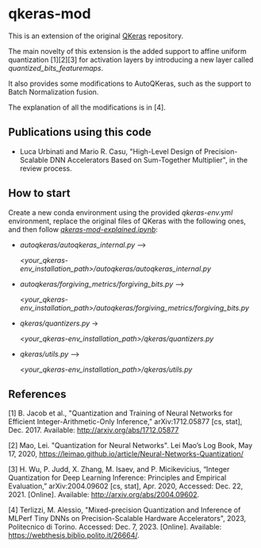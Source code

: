 # qkeras-mod
This is an extension of the original [QKeras](https://github.com/google/qkeras) repository.

The main novelty of this extension is the added support to affine uniform quantization [1][2][3] for activation layers by introducing a new layer called _quantized_bits_featuremaps_.

It also provides some modifications to AutoQKeras, such as the support to Batch Normalization fusion.

The explanation of all the modifications is in [4]. 

## Publications using this code
- Luca Urbinati and Mario R. Casu, "High-Level Design of Precision-Scalable DNN Accelerators Based on Sum-Together Multiplier", in the review process.

## How to start
Create a new conda environment using the provided _qkeras-env.yml_ environment, replace the original files of QKeras with the following ones, and then follow [_qkeras-mod-explained.ipynb_](https://github.com/LucaUrbinati44/qkeras-mod/blob/main/qkeras-mod-explained.ipynb):
- _autoqkeras/autoqkeras_internal.py_ -->

  _<your_qkeras-env_installation_path>/autoqkeras/autoqkeras_internal.py_
- _autoqkeras/forgiving_metrics/forgiving_bits.py_ -->

  _<your_qkeras-env_installation_path>/autoqkeras/forgiving_metrics/forgiving_bits.py_ 
- _qkeras/quantizers.py_ ->

  _<your_qkeras-env_installation_path>/qkeras/quantizers.py_
- _qkeras/utils.py_ -->

  _<your_qkeras-env_installation_path>/qkeras/utils.py_

## References
[1] B. Jacob et al., "Quantization and Training of Neural Networks for Efficient Integer-Arithmetic-Only Inference," arXiv:1712.05877 [cs, stat], Dec. 2017. Available: http://arxiv.org/abs/1712.05877

[2] Mao, Lei. "Quantization for Neural Networks". Lei Mao’s Log Book, May 17, 2020, https://leimao.github.io/article/Neural-Networks-Quantization/

[3] H. Wu, P. Judd, X. Zhang, M. Isaev, and P. Micikevicius, “Integer Quantization for Deep Learning Inference: Principles and Empirical Evaluation,” arXiv:2004.09602 [cs, stat], Apr. 2020, Accessed: Dec. 22, 2021. [Online]. Available: http://arxiv.org/abs/2004.09602.

[4] Terlizzi, M. Alessio, "Mixed-precision Quantization and Inference of MLPerf Tiny DNNs on Precision-Scalable Hardware Accelerators", 2023, Politecnico di Torino. Accessed: Dec. 7, 2023. [Online]. Available: https://webthesis.biblio.polito.it/26664/.

